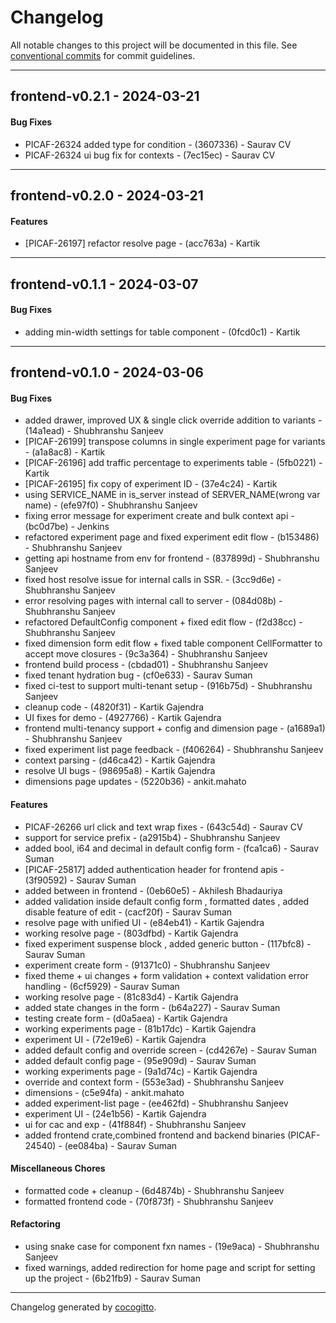 # Changelog
All notable changes to this project will be documented in this file. See [conventional commits](https://www.conventionalcommits.org/) for commit guidelines.

- - -
## frontend-v0.2.1 - 2024-03-21
#### Bug Fixes
- PICAF-26324 added type for condition - (3607336) - Saurav CV
- PICAF-26324 ui bug fix for contexts - (7ec15ec) - Saurav CV

- - -

## frontend-v0.2.0 - 2024-03-21
#### Features
- [PICAF-26197] refactor resolve page - (acc763a) - Kartik

- - -

## frontend-v0.1.1 - 2024-03-07
#### Bug Fixes
- adding min-width settings for table component - (0fcd0c1) - Kartik

- - -

## frontend-v0.1.0 - 2024-03-06
#### Bug Fixes
- added drawer, improved UX & single click override addition to variants - (14a1ead) - Shubhranshu Sanjeev
- [PICAF-26199] transpose columns in single experiment page for variants - (a1a8ac8) - Kartik
- [PICAF-26196] add traffic percentage to experiments table - (5fb0221) - Kartik
- [PICAF-26195] fix copy of experiment ID - (37e4c24) - Kartik
- using SERVICE_NAME in is_server instead of SERVER_NAME(wrong var name) - (efe97f0) - Shubhranshu Sanjeev
- fixing error message for experiment create and bulk context api - (bc0d7be) - Jenkins
- refactored experiment page and fixed experiment edit flow - (b153486) - Shubhranshu Sanjeev
- getting api hostname from env for frontend - (837899d) - Shubhranshu Sanjeev
- fixed host resolve issue for internal calls in SSR. - (3cc9d6e) - Shubhranshu Sanjeev
- error resolving pages with internal call to server - (084d08b) - Shubhranshu Sanjeev
- refactored DefaultConfig component + fixed edit flow - (f2d38cc) - Shubhranshu Sanjeev
- fixed dimension form edit flow + fixed table component CellFormatter to accept move closures - (9c3a364) - Shubhranshu Sanjeev
- frontend build process - (cbdad01) - Shubhranshu Sanjeev
- fixed tenant hydration bug - (cf0e633) - Saurav Suman
- fixed ci-test to support multi-tenant setup - (916b75d) - Shubhranshu Sanjeev
- cleanup code - (4820f31) - Kartik Gajendra
- UI fixes for demo - (4927766) - Kartik Gajendra
- frontend multi-tenancy support + config and dimension page - (a1689a1) - Shubhranshu Sanjeev
- fixed experiment list page feedback - (f406264) - Shubhranshu Sanjeev
- context parsing - (d46ca42) - Kartik Gajendra
- resolve UI bugs - (98695a8) - Kartik Gajendra
- dimensions page updates - (5220b36) - ankit.mahato
#### Features
- PICAF-26266 url click and text wrap fixes - (643c54d) - Saurav CV
- support for service prefix - (a2915b4) - Shubhranshu Sanjeev
- added bool, i64 and decimal in default config form - (fca1ca6) - Saurav Suman
- [PICAF-25817] added authentication header for frontend apis - (3f90592) - Saurav Suman
- added between in frontend - (0eb60e5) - Akhilesh Bhadauriya
- added validation inside default config form , formatted dates , added disable feature of edit - (cacf20f) - Saurav Suman
- resolve page with unified UI - (e84eb41) - Kartik Gajendra
- working resolve page - (803dfbd) - Kartik Gajendra
- fixed experiment suspense block , added generic button - (117bfc8) - Saurav Suman
- experiment create form - (91371c0) - Shubhranshu Sanjeev
- fixed theme + ui changes + form validation + context validation error handling - (6cf5929) - Saurav Suman
- working resolve page - (81c83d4) - Kartik Gajendra
- added state changes in the form - (b64a227) - Saurav Suman
- testing create form - (d0a5aea) - Kartik Gajendra
- working experiments page - (81b17dc) - Kartik Gajendra
- experiment UI - (72e19e6) - Kartik Gajendra
- added default config and override screen - (cd4267e) - Saurav Suman
- added default config page - (95e909d) - Saurav Suman
- working experiments page - (9a1d74c) - Kartik Gajendra
- override and context form - (553e3ad) - Shubhranshu Sanjeev
- dimensions - (c5e94fa) - ankit.mahato
- added experiment-list page - (ee462fd) - Shubhranshu Sanjeev
- experiment UI - (24e1b56) - Kartik Gajendra
- ui for cac and exp - (41f884f) - Shubhranshu Sanjeev
- added frontend crate,combined frontend and backend binaries (PICAF-24540) - (ee084ba) - Saurav Suman
#### Miscellaneous Chores
- formatted code + cleanup - (6d4874b) - Shubhranshu Sanjeev
- formatted frontend code - (70f873f) - Shubhranshu Sanjeev
#### Refactoring
- using snake case for component fxn names - (19e9aca) - Shubhranshu Sanjeev
- fixed warnings, added redirection for home page and script for setting up the project - (6b21fb9) - Saurav Suman

- - -

Changelog generated by [cocogitto](https://github.com/cocogitto/cocogitto).